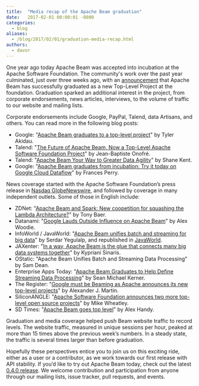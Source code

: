 ```yaml
---
title:  "Media recap of the Apache Beam graduation"
date:   2017-02-01 00:00:01 -0800
categories:
  - blog
aliases:
  - /blog/2017/02/01/graduation-media-recap.html
authors:
  - davor
---
```

<!--
Licensed under the Apache License, Version 2.0 (the "License");
you may not use this file except in compliance with the License.
You may obtain a copy of the License at

http://www.apache.org/licenses/LICENSE-2.0

Unless required by applicable law or agreed to in writing, software
distributed under the License is distributed on an "AS IS" BASIS,
WITHOUT WARRANTIES OR CONDITIONS OF ANY KIND, either express or implied.
See the License for the specific language governing permissions and
limitations under the License.
-->

One year ago today Apache Beam was accepted into incubation at the Apache
Software Foundation. The community's work over the past year culminated, just
over three weeks ago, with an [announcement](/blog/2017/01/10/beam-graduates.html)
that Apache Beam has successfully graduated as a new Top-Level Project at the
foundation. Graduation sparked an additional interest in the project, from
corporate endorsements, news articles, interviews, to the volume of traffic to
our website and mailing lists.

<!--more-->

Corporate endorsements include Google, PayPal, Talend, data Artisans, and
others. You can read more in the following blog posts:
* Google: "[Apache Beam graduates to a top-level project](https://opensource.googleblog.com/2017/01/apache-beam-graduates.html)" by Tyler Akidau.
* Talend: "[The Future of Apache Beam, Now a Top-Level Apache Software Foundation Project](https://www.talend.com/blog/2017/01/13/future-apache-beam-now-top-level-apache-software-foundation-project/)" by Jean-Baptiste Onofré.
* Talend: "[Apache Beam Your Way to Greater Data Agility](https://www.talend.com/blog/2017/01/23/apache-beam-way-greater-data-agility/?utm_medium=socialpost&utm_source=twitter&utm_campaign=blog)" by Shane Kent.
* Google: "[Apache Beam graduates from incubation: Try it today on Google Cloud Dataflow](https://cloud.google.com/blog/big-data/2017/01/apache-beam-graduates-from-incubation-try-it-today-on-google-cloud-dataflow)" by Frances Perry.

News coverage started with the Apache Software Foundation’s press release in
[Nasdaq GlobeNewswire](https://globenewswire.com/news-release/2017/01/10/904692/0/en/The-Apache-Software-Foundation-Announces-Apache-Beam-as-a-Top-Level-Project.html),
and followed by coverage in many independent outlets. Some of those in English
include:
* ZDNet: "[Apache Beam and Spark: New coopetition for squashing the Lambda Architecture?](https://www.zdnet.com/article/apache-beam-and-spark-new-coopetition-for-squashing-the-lambda-architecture/)" by Tony Baer.
* Datanami: "[Google Lauds Outside Influence on Apache Beam](https://www.datanami.com/2017/01/10/google-lauds-outside-influence-apache-beam/)" by Alex Woodie.
* InfoWorld / JavaWorld: "[Apache Beam unifies batch and streaming for big data](https://www.infoworld.com/article/3156598/big-data/apache-beam-unifies-batch-and-streaming-for-big-data.html)" by Serdar Yegulalp, and republished in [JavaWorld](https://www.javaworld.com/article/3156598/big-data/apache-beam-unifies-batch-and-streaming-for-big-data.html).
* JAXenter: "[In a way, Apache Beam is the glue that connects many big data systems together](https://jaxenter.com/apache-beam-interview-131314.html)" by Kypriani Sinaris.
* OStatic: "Apache Beam Unifies Batch and Streaming Data Processing" by Sam Dean. <!-- http://ostatic.com/blog/apache-beam-unifies-batch-and-streaming-data-processing -->
* Enterprise Apps Today: "[Apache Beam Graduates to Help Define Streaming Data Processing](http://www.enterpriseappstoday.com/business-intelligence/data-analytics/apache-beam-graduates-to-help-define-streaming-data-processing.html)" by Sean Michael Kerner.
* The Register: "[Google must be Beaming as Apache announces its new top-level projects](https://www.theregister.co.uk/2017/01/10/google_must_be_ibeamiing_as_apache_announces_its_new_top_level_projects/)" by Alexander J. Martin.
* SiliconANGLE: "[Apache Software Foundation announces two more top-level open source projects](https://siliconangle.com/blog/2017/01/11/apache-software-foundation-announces-2-top-level-projects/)" by Mike Wheatley.
* SD Times: "[Apache Beam goes top level](https://sdtimes.com/apache-beam-goes-top-level/)" by Alex Handy.

Graduation and media coverage helped push Beam website traffic to record levels.
The website traffic, measured in unique sessions per hour, peaked at more than
15 times above the previous week’s numbers. In a steady state, the traffic is
several times larger than before graduation.

Hopefully these perspectives entice you to join us on this exciting ride, either
as a user or a contributor, as we work towards our first release with API
stability. If you’d like to try out Apache Beam today, check out the latest
[0.4.0 release](/get-started/downloads/). We welcome
contribution and participation from anyone through our mailing lists, issue
tracker, pull requests, and events.
